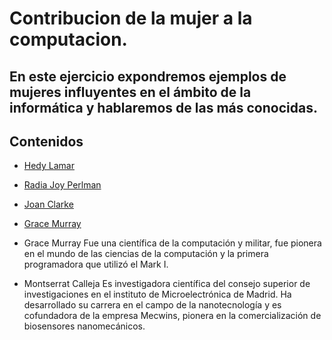 # Contribucion de la mujer a la computacion.

## En este ejercicio expondremos ejemplos de mujeres influyentes en el ámbito de la informática y hablaremos de las más conocidas.

## Contenidos

- [Hedy Lamar](hedylamar.md)

- [Radia Joy Perlman](radiajoy.md)

- [Joan Clarke](joanclarke.md)

- [Grace Murray](gracemurray.md)


- Grace Murray
Fue una científica de la computación y militar, fue pionera en el mundo de las ciencias de la computación y la primera programadora que utilizó el Mark I.

- Montserrat Calleja
Es investigadora científica del consejo superior de investigaciones en el instituto de Microelectrónica de Madrid. Ha desarrollado su carrera en el campo de la nanotecnología y es cofundadora de la empresa Mecwins, pionera en la comercialización de biosensores nanomecánicos.
